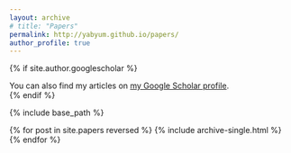 ```yaml
---
layout: archive
# title: "Papers"
permalink: http://yabyum.github.io/papers/
author_profile: true
---
```


{% if site.author.googlescholar %}
  <div class="wordwrap">You can also find my articles on <a href="{{site.author.googlescholar}}">my Google Scholar profile</a>.</div>
{% endif %}

{% include base_path %}

{% for post in site.papers reversed %}
  {% include archive-single.html %}
{% endfor %}
